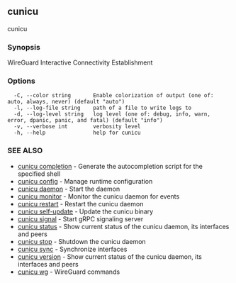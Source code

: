 ## cunicu

cunicu

### Synopsis

WireGuard Interactive Connectivity Establishment

### Options

```
  -C, --color string       Enable colorization of output (one of: auto, always, never) (default "auto")
  -l, --log-file string    path of a file to write logs to
  -d, --log-level string   log level (one of: debug, info, warn, error, dpanic, panic, and fatal) (default "info")
  -v, --verbose int        verbosity level
  -h, --help               help for cunicu
```

### SEE ALSO

* [cunicu completion](cunicu_completion.md)	 - Generate the autocompletion script for the specified shell
* [cunicu config](cunicu_config.md)	 - Manage runtime configuration
* [cunicu daemon](cunicu_daemon.md)	 - Start the daemon
* [cunicu monitor](cunicu_monitor.md)	 - Monitor the cunicu daemon for events
* [cunicu restart](cunicu_restart.md)	 - Restart the cunicu daemon
* [cunicu self-update](cunicu_self-update.md)	 - Update the cunicu binary
* [cunicu signal](cunicu_signal.md)	 - Start gRPC signaling server
* [cunicu status](cunicu_status.md)	 - Show current status of the cunicu daemon, its interfaces and peers
* [cunicu stop](cunicu_stop.md)	 - Shutdown the cunicu daemon
* [cunicu sync](cunicu_sync.md)	 - Synchronize interfaces
* [cunicu version](cunicu_version.md)	 - Show current status of the cunicu daemon, its interfaces and peers
* [cunicu wg](cunicu_wg.md)	 - WireGuard commands

